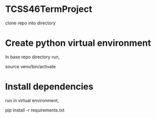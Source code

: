 # TCSS46TermProject

clone repo into directory

# Create python virtual environment

In base repo directory run,

source venv/bin/activate

# Install dependencies

run in virtual environment,

pip install -r requirements.txt
